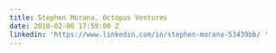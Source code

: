 ```yaml
---
title: Stephen Morana, Octopus Ventures
date: 2018-02-06 17:59:00 Z
linkedin: 'https://www.linkedin.com/in/stephen-morana-53439bb/ '
---
```


